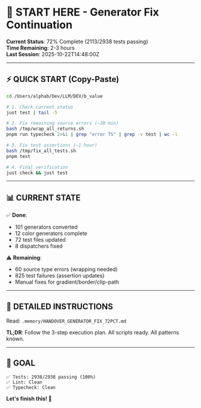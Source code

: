 # 🚀 START HERE - Generator Fix Continuation

**Current Status**: 72% Complete (2113/2938 tests passing)  
**Time Remaining**: 2-3 hours  
**Last Session**: 2025-10-22T14:48:00Z

---

## ⚡ QUICK START (Copy-Paste)

```bash
cd /Users/alphab/Dev/LLM/DEV/b_value

# 1. Check current status
just test | tail -5

# 2. Fix remaining source errors (~30 min)
bash /tmp/wrap_all_returns.sh
pnpm run typecheck 2>&1 | grep "error TS" | grep -v test | wc -l

# 3. Fix test assertions (~1 hour)
bash /tmp/fix_all_tests.sh
pnpm test

# 4. Final verification
just check && just test
```

---

## 📊 CURRENT STATE

✅ **Done**:
- 101 generators converted
- 12 color generators complete
- 72 test files updated
- 8 dispatchers fixed

⚠️ **Remaining**:
- 60 source type errors (wrapping needed)
- 825 test failures (assertion updates)
- Manual fixes for gradient/border/clip-path

---

## 📖 DETAILED INSTRUCTIONS

Read: `.memory/HANDOVER_GENERATOR_FIX_72PCT.md`

**TL;DR**: Follow the 3-step execution plan. All scripts ready. All patterns known.

---

## 🎯 GOAL

```
✅ Tests: 2938/2938 passing (100%)
✅ Lint: Clean
✅ Typecheck: Clean
```

**Let's finish this! 🚀**
